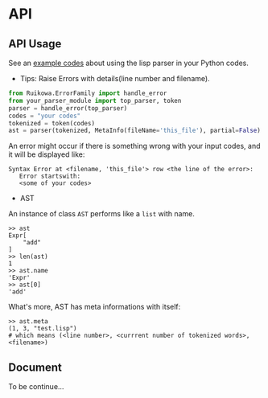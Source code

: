 # API

## API Usage

See an [example codes](https://github.com/thautwarm/EBNFParser/blob/master/tests/Ruikowa/Lang/Lisp/test_api.py) about using the lisp parser in your Python codes.

- Tips: Raise Errors with details(line number and filename).
```python
from Ruikowa.ErrorFamily import handle_error
from your_parser_module import top_parser, token
parser = handle_error(top_parser)
codes = "your codes"
tokenized = token(codes)
ast = parser(tokenized, MetaInfo(fileName='this_file'), partial=False)
```
An error might occur if there is something wrong with your input codes, and it will be displayed like:
```
Syntax Error at <filename, 'this_file'> row <the line of the error>:
   Error startswith: 
   <some of your codes>
```

- AST

An instance of class `AST` performs like a `list` with name.
```
>> ast
Expr[
    "add"
]
>> len(ast)
1
>> ast.name
'Expr'
>> ast[0]
'add'
```

What's more, AST has meta informations with itself:
```
>> ast.meta
(1, 3, "test.lisp")
# which means (<line number>, <currrent number of tokenized words>, <filename>)
```


## Document

To be continue...   
